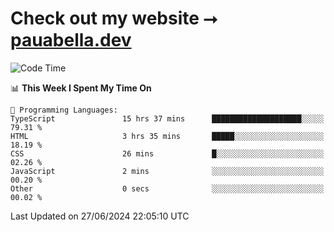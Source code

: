 # Check out my website ⭢ [pauabella.dev](https://pauabella.dev)

<!--START_SECTION:waka-->
![Code Time](http://img.shields.io/badge/Code%20Time-3%2C502%20hrs%2012%20mins-blue)

📊 **This Week I Spent My Time On** 

```text
💬 Programming Languages: 
TypeScript               15 hrs 37 mins      ████████████████████░░░░░   79.31 % 
HTML                     3 hrs 35 mins       █████░░░░░░░░░░░░░░░░░░░░   18.19 % 
CSS                      26 mins             █░░░░░░░░░░░░░░░░░░░░░░░░   02.26 % 
JavaScript               2 mins              ░░░░░░░░░░░░░░░░░░░░░░░░░   00.20 % 
Other                    0 secs              ░░░░░░░░░░░░░░░░░░░░░░░░░   00.02 % 
```


 Last Updated on 27/06/2024 22:05:10 UTC
<!--END_SECTION:waka-->
